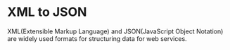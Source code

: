 # XML to JSON

XML(Extensible Markup Language) and JSON(JavaScript Object Notation) are widely used formats for structuring data for web services.

